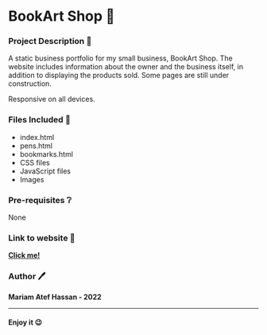 # BookArt Shop :book:


### Project Description :page_facing_up:

A static business portfolio for my small business, BookArt Shop. The website includes information about the owner and the business itself, in addition to displaying the products sold. Some pages are still under construction.

Responsive on all devices.


### Files Included 	:file_folder:

- index.html
- pens.html
- bookmarks.html
- CSS files
- JavaScript files
- Images


### Pre-requisites :grey_question:

None

### Link to website :link:

**<a href="https://mariamatef226.github.io/bookartalex/index.html"> Click me! </a>**


### Author 🖊️

**Mariam Atef Hassan  - 2022**

<hr>

#### Enjoy it :wink:

